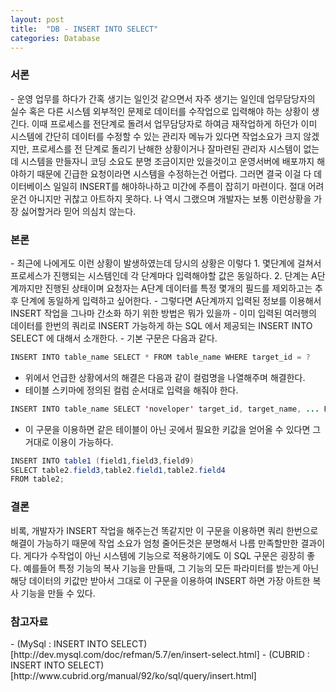 ```yaml
---
layout: post
title:  "DB - INSERT INTO SELECT"
categories: Database
---
```


<h3>서론</h3>
- 운영 업무를 하다가 간혹 생기는 일인것 같으면서 자주 생기는 일인데 업무담당자의 실수 혹은 다른 시스템 외부적인 문제로 데이터를 수작업으로 입력해야 하는 상황이 생긴다. 이때 프로세스를 전단계로 돌려서 업무담당자로 하여금 재작업하게 하던가 이미 시스템에 간단히 데이터를 수정할 수 있는 관리자 메뉴가 있다면 작업소요가 크지 않겠지만, 프로세스를 전 단계로 돌리기 난해한 상황이거나 잘마련된 관리자 시스템이 없는데 시스템을 만들자니 코딩 소요도 분명 조금이지만 있을것이고 운영서버에 배포까지 해야하기 때문에 긴급한 요청이라면 시스템을 수정하는건 어렵다. 그러면 결국 이걸 다 데이터베이스 일일히 INSERT를 해야하나하고 미간에 주름이 잡히기 마련이다. 절대 어려운건 아니지만 귀찮고 아트하지 못하다. 나 역시 그랬으며 개발자는 보통 이런상황을 가장 싫어할거라 믿어 의심치 않는다.

<h3>본론</h3>
- 최근에 나에게도 이런 상황이 발생하였는데 당시의 상황은 이렇다
    1. 몇단계에 걸쳐서 프로세스가 진행되는 시스템인데 각 단계마다 입력해야할 값은 동일하다.
    2. 단계는 A단계까지만 진행된 상태이며 요청자는 A단계 데이터를 특정 몇개의 필드를 제외하고는 추후 단계에 동일하게 입력하고 싶어한다. 
- 그렇다면 A단계까지 입력된 정보를 이용해서 INSERT 작업을 그나마 간소화 하기 위한 방법은 뭐가 있을까
- 이미 입력된 여러행의 데이터를 한번의 쿼리로 INSERT 가능하게 하는 SQL 에서 제공되는 INSERT INTO SELECT 에 대해서 소개한다.
- 기본 구문은 다음과 같다.

```java
INSERT INTO table_name SELECT * FROM table_name WHERE target_id = ?
```

- 위에서 언급한 상황에서의 해결은 다음과 같이 컬럼명을 나열해주며 해결한다.
- 테이블 스키마에 정의된 컬럼 순서대로 입력을 해줘야 한다.

```java
INSERT INTO table_name SELECT 'noveloper' target_id, target_name, ... FROM table_name WHERE step = 'A' 
```

- 이 구문을 이용하면 같은 테이블이 아닌 곳에서 필요한 키값을 얻어올 수 있다면 그거대로 이용이 가능하다.

```java
INSERT INTO table1 (field1,field3,field9)
SELECT table2.field3,table2.field1,table2.field4
FROM table2;
```

<h3>결론</h3>
비록, 개발자가 INSERT 작업을 해주는건 똑같지만 이 구문을 이용하면 쿼리 한번으로 해결이 가능하기 때문에 작업 소요가 엄청 줄어든것은 분명해서 나름 만족할만한 결과이다. 게다가 수작업이 아닌 시스템에 기능으로 적용하기에도 이 SQL 구문은 굉장히 좋다. 예를들어 특정 기능의 복사 기능을 만들때, 그 기능의 모든 파라미터를 받는게 아닌 해당 데이터의 키값만 받아서 그대로 이 구문을 이용하여 INSERT 하면 가장 아트한 복사 기능을 만들 수 있다. 


<h3>참고자료</h3>
- (MySql : INSERT INTO SELECT)[http://dev.mysql.com/doc/refman/5.7/en/insert-select.html]
- (CUBRID : INSERT INTO SELECT)[http://www.cubrid.org/manual/92/ko/sql/query/insert.html]
